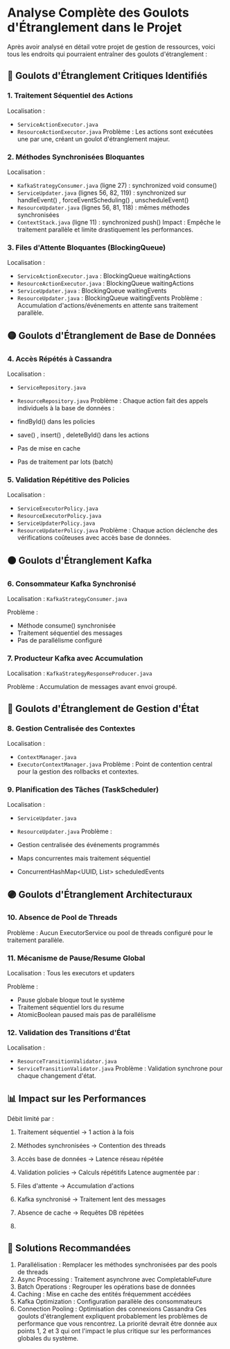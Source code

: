 # Analyse Complète des Goulots d'Étranglement dans le Projet
Après avoir analysé en détail votre projet de gestion de ressources, voici tous les endroits qui pourraient entraîner des goulots d'étranglement :

## 🔴 Goulots d'Étranglement Critiques Identifiés
### 1. Traitement Séquentiel des Actions
Localisation :

- `ServiceActionExecutor.java`
- `ResourceActionExecutor.java`
Problème : Les actions sont exécutées une par une, créant un goulot d'étranglement majeur.

### 2. Méthodes Synchronisées Bloquantes
Localisation :

- `KafkaStrategyConsumer.java` (ligne 27) : synchronized void consume()
- `ServiceUpdater.java` (lignes 56, 82, 119) : synchronized sur handleEvent() , forceEventScheduling() , unscheduleEvent()
- `ResourceUpdater.java` (lignes 56, 81, 118) : mêmes méthodes synchronisées
- `ContextStack.java` (ligne 11) : synchronized push()
Impact : Empêche le traitement parallèle et limite drastiquement les performances.

### 3. Files d'Attente Bloquantes (BlockingQueue)
Localisation :

- `ServiceActionExecutor.java` : BlockingQueue<Action> waitingActions
- `ResourceActionExecutor.java` : BlockingQueue<Action> waitingActions
- `ServiceUpdater.java` : BlockingQueue<Event> waitingEvents
- `ResourceUpdater.java` : BlockingQueue<Event> waitingEvents
Problème : Accumulation d'actions/événements en attente sans traitement parallèle.

## 🟡 Goulots d'Étranglement de Base de Données
### 4. Accès Répétés à Cassandra
Localisation :

- `ServiceRepository.java`
- `ResourceRepository.java`
Problème : Chaque action fait des appels individuels à la base de données :

- findById() dans les policies
- save() , insert() , deleteById() dans les actions
- Pas de mise en cache
- Pas de traitement par lots (batch)
### 5. Validation Répétitive des Policies
Localisation :

- `ServiceExecutorPolicy.java`
- `ResourceExecutorPolicy.java`
- `ServiceUpdaterPolicy.java`
- `ResourceUpdaterPolicy.java`
Problème : Chaque action déclenche des vérifications coûteuses avec accès base de données.

## 🟠 Goulots d'Étranglement Kafka
### 6. Consommateur Kafka Synchronisé
Localisation : `KafkaStrategyConsumer.java`

Problème :

- Méthode consume() synchronisée
- Traitement séquentiel des messages
- Pas de parallélisme configuré
### 7. Producteur Kafka avec Accumulation
Localisation : `KafkaStrategyResponseProducer.java`

Problème : Accumulation de messages avant envoi groupé.

## 🔵 Goulots d'Étranglement de Gestion d'État
### 8. Gestion Centralisée des Contextes
Localisation :

- `ContextManager.java`
- `ExecutorContextManager.java`
Problème : Point de contention central pour la gestion des rollbacks et contextes.

### 9. Planification des Tâches (TaskScheduler)
Localisation :

- `ServiceUpdater.java`
- `ResourceUpdater.java`
Problème :

- Gestion centralisée des événements programmés
- Maps concurrentes mais traitement séquentiel
- ConcurrentHashMap<UUID, List<Event>> scheduledEvents
## 🟣 Goulots d'Étranglement Architecturaux
### 10. Absence de Pool de Threads
Problème : Aucun ExecutorService ou pool de threads configuré pour le traitement parallèle.

### 11. Mécanisme de Pause/Resume Global
Localisation : Tous les executors et updaters

Problème :

- Pause globale bloque tout le système
- Traitement séquentiel lors du resume
- AtomicBoolean paused mais pas de parallélisme
### 12. Validation des Transitions d'État
Localisation :

- `ResourceTransitionValidator.java`
- `ServiceTransitionValidator.java`
Problème : Validation synchrone pour chaque changement d'état.

## 📊 Impact sur les Performances
Débit limité par :

1. Traitement séquentiel → 1 action à la fois
2. Méthodes synchronisées → Contention des threads
3. Accès base de données → Latence réseau répétée
4. Validation policies → Calculs répétitifs
Latence augmentée par :

1. Files d'attente → Accumulation d'actions
2. Kafka synchronisé → Traitement lent des messages
3. Absence de cache → Requêtes DB répétées
4. 
## 🚀 Solutions Recommandées
1. Parallélisation : Remplacer les méthodes synchronisées par des pools de threads
2. Async Processing : Traitement asynchrone avec CompletableFuture
3. Batch Operations : Regrouper les opérations base de données
4. Caching : Mise en cache des entités fréquemment accédées
5. Kafka Optimization : Configuration parallèle des consommateurs
6. Connection Pooling : Optimisation des connexions Cassandra
Ces goulots d'étranglement expliquent probablement les problèmes de performance que vous rencontrez. La priorité devrait être donnée aux points 1, 2 et 3 qui ont l'impact le plus critique sur les performances globales du système.